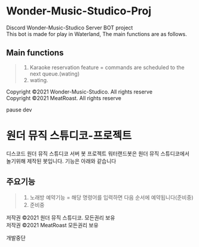 # Wonder-Music-Studico-Proj
Discord Wonder-Music-Studico Server BOT project    
This bot is made for play in Waterland, The main functions are as follows.  
## Main functions
>1. Karaoke reservation feature = commands are scheduled to the next queue.(wating)   
>2. wating.   

Copyright ©2021 Wonder-Music-Studico. All rights reserve   
Copyright ©2021 MeatRoast. All rights reserve   

pause dev

# 원더 뮤직 스튜디코-프로젝트   
디스코드 원더 뮤직 스튜디코 서버 봇 프로젝트
워터랜드봇은 원더 뮤직 스튜디코에서 놀기위해 제작된 봇입니다. 기능은 아래와 같습니다

## 주요기능
>1. 노래방 예약기능 = 해당 명령어를 입력하면 다음 순서에 예약됩니다(준비중)   
>2. 준비중   

저작권 ©2021 원더 뮤직 스튜디코. 모든권리 보유   
저작권 ©2021 MeatRoast 모든권리 보유   


개발중단
